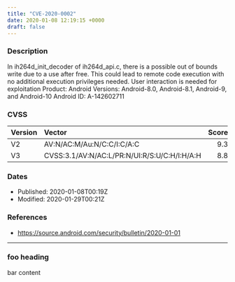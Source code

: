 ```yaml
---
title: "CVE-2020-0002"
date: 2020-01-08 12:19:15 +0000
draft: false
---
```


### Description
In ih264d_init_decoder of ih264d_api.c, there is a possible out of bounds write due to a use after free. This could lead to remote code execution with no additional execution privileges needed. User interaction is needed for exploitation Product: Android Versions: Android-8.0, Android-8.1, Android-9, and Android-10 Android ID: A-142602711

### CVSS
| Version | Vector           | Score  |
| ------------- |:-------------| -----:|
| V2      | AV:N/AC:M/Au:N/C:C/I:C/A:C | 9.3 |
| V3      | CVSS:3.1/AV:N/AC:L/PR:N/UI:R/S:U/C:H/I:H/A:H | 8.8 |

### Dates
- Published: 2020-01-08T00:19Z
- Modified: 2020-01-29T00:21Z

### References
- https://source.android.com/security/bulletin/2020-01-01

<!--- Add Aqua content below --->


















---
### foo heading
bar content
